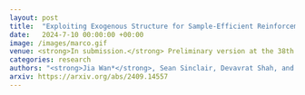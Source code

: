```yaml
---
layout: post
title:  "Exploiting Exogenous Structure for Sample-Efficient Reinforcement Learning"
date:   2024-7-10 00:00:00 +00:00
image: /images/marco.gif
venue: <strong>In submission.</strong> Preliminary version at the 38th Workshop on Aligning Reinforcement Learning Experimentalists and Theorists (ARLET), the <strong>International Conference on Machine Learning (ICML)</strong>, 2024.
categories: research
authors: "<strong>Jia Wan*</strong>, Sean Sinclair, Devavrat Shah, and Martin Wainwright"
arxiv: https://arxiv.org/abs/2409.14557
---
```

    